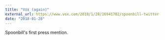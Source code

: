 ```yaml
---
title: "Vox (again)"
external_url: https://www.vox.com/2018/1/28/16941702/spoonbill-twitter-bio-location-change-emails-bioischanged
date: "2018-01-28"
---
```


Spoonbill's first press mention.
